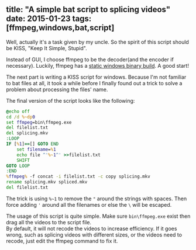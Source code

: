 title: "A simple bat script to splicing videos"
date: 2015-01-23
tags: [ffmpeg,windows,bat,script]
---
Well, actually it's a task given by my uncle. So the spirit of this script should be KISS, "Keep It Simple, Stupid".

Instead of GUI, I choose ffmpeg to be the decoder(and the encoder if necessary). Luckily, ffmpeg has a [static windows binary build](http://ffmpeg.zeranoe.com/builds/). A good start!
<!--more-->
The next part is writing a KISS script for windows. Because I'm not familiar to bat files at all, it took a while before I finally found out a trick to solve a problem about processing the files' name.

The final version of the script looks like the following:

```bat
@echo off
cd /d %~dp0
set ffmpeg=bin\ffmpeg.exe
del filelist.txt
del splicing.mkv
:LOOP
IF [%1]==[] GOTO END
	set filename=%1
	echo file ^'%~1^' >>filelist.txt 
	SHIFT
GOTO LOOP
:END
%ffmpeg% -f concat -i filelist.txt -c copy splicing.mkv
rename splicing.mkv spliced.mkv
del filelist.txt
```

The trick is using `%~1` to remove the `"` around the strings with spaces. Then force adding `'` around all the filenames or else the `\` will be escaped.

The usage of this script is quite simple. Make sure `bin\ffmpeg.exe` exist then drag all the videos to the script file.  
By default, it will not recode the videos to increase efficiency. If it goes wrong, such as splicing videos with different sizes, or the videos need to recode, just edit the ffmpeg command to fix it.
